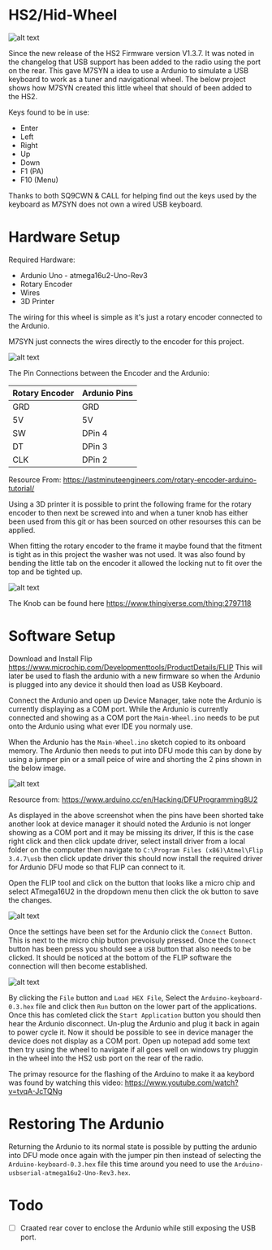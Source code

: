 # HS2/Hid-Wheel

![alt text](https://github.com/Zy0d0x0/HS2-Wheel/blob/main/front.png)

Since the new release of the HS2 Firmware version V1.3.7. It was noted in the changelog that USB support 
has been added to the radio using the port on the rear. This gave M7SYN a idea to use a Ardunio to
simulate a USB keyboard to work as a tuner and navigational wheel. The below project shows how M7SYN created
this little wheel that should of been added to the HS2.

Keys found to be in use:

* Enter
* Left 
* Right
* Up
* Down
* F1 (PA)
* F10 (Menu)

Thanks to both SQ9CWN & CALL for helping find out the keys used by the keyboard as M7SYN does not own a wired USB keyboard.

# Hardware Setup

Required Hardware:

* Ardunio Uno - atmega16u2-Uno-Rev3
* Rotary Encoder
* Wires
* 3D Printer

The wiring for this wheel is simple as it's just a rotary encoder connected to the Ardunio.

M7SYN just connects the wires directly to the encoder for this project.

![alt text](https://lastminuteengineers.com/wp-content/uploads/arduino/wiring-rotary-encoder-with-arduino-uno.png)


The Pin Connections between the Encoder and the Ardunio:


Rotary Encoder | Ardunio Pins
-------------- | -------------
GRD | GRD
5V | 5V
SW | DPin 4
DT | DPin 3
CLK | DPin 2

Resource From: https://lastminuteengineers.com/rotary-encoder-arduino-tutorial/

Using a 3D printer it is possible to print the following frame for the rotary encoder to then next be screwed into
and when a tuner knob has either been used from this git or has been sourced on other resourses this can be applied. 
 
When fitting the rotary encoder to the frame it maybe found that the fitment is tight as in this project the washer was not used. 
It was also found by bending the little tab on the encoder it allowed the locking nut to fit over the top and be tighted up.

![alt text](https://github.com/Zy0d0x0/HS2-Wheel/blob/main/Frame_Cura.JPG)

The Knob can be found here https://www.thingiverse.com/thing:2797118


# Software Setup

Download and Install Flip https://www.microchip.com/Developmenttools/ProductDetails/FLIP
This will later be used to flash the ardunio with a new firmware so when the Ardunio is 
plugged into any device it should then load as USB Keyboard.

Connect the Ardunio and open up Device Manager, take note the Ardunio is currently
displaying as a COM port. While the Ardunio is currently connected and showing as a COM port
the `Main-Wheel.ino` needs to be put onto the Ardunio using what ever IDE you normaly use.

When the Ardunio has the `Main-Wheel.ino` sketch copied to its onboard memory. The Ardunio then needs 
to put into DFU mode this can by done by using a jumper pin or a small peice of wire
and shorting the 2 pins shown in the below image. 

![alt text](https://github.com/Zy0d0x0/HS2-Wheel/blob/main/dfu.JPG)

Resource from: https://www.arduino.cc/en/Hacking/DFUProgramming8U2


As displayed in the above screenshot when the pins have been shorted take another look at device manager it should
noted the Ardunio is not longer showing as a COM port and it may be missing its driver, If this is the case right click and then click update driver, 
select install driver from a local folder on the computer then navigate to `C:\Program Files (x86)\Atmel\Flip 3.4.7\usb`
then click update driver this should now install the required driver for Ardunio DFU mode so that FLIP can connect to it.

Open the FLIP tool and click on the button that looks like a micro chip and select ATmega16U2 in the dropdown menu then click the ok button to save the changes.

![alt text](https://github.com/Zy0d0x0/HS2-Wheel/blob/main/flipboardsettings.JPG)

Once the settings have been set for the Ardunio click the `Connect` Button. This is next to the micro chip button prevoisuly pressed. Once the `Connect` button has been press you should see a `USB` button that also needs to be clicked. It should be noticed at the bottom of the FLIP software
the connection will then become established. 

![alt text](https://github.com/Zy0d0x0/HS2-Wheel/blob/main/flipboardconnect.JPG)

By clicking the `File` button and `Load HEX File`, Select the `Arduino-keyboard-0.3.hex` file and click then `Run` button on the lower part of the applications. Once this has comleted click the `Start Application` button you should then hear the Ardunio disconnect. Un-plug the Ardunio and plug it back in again to power cycle it.
Now it should be possible to see in device manager the device does not display as a COM port.
Open up notepad add some text then try using the wheel to navigate if all goes well on windows try pluggin in the wheel into the HS2 usb port on the rear of the radio.

The primay resource for the flashing of the Arduino to make it aa keybord was found by watching this video: https://www.youtube.com/watch?v=tvqA-JcTQNg

# Restoring The Ardunio

Returning the Ardunio to its normal state is possible by putting the ardunio into DFU mode once again with the jumper pin
then instead of selecting the `Arduino-keyboard-0.3.hex` file this time around you need to use the `Arduino-usbserial-atmega16u2-Uno-Rev3.hex`.


# Todo

- [ ] Craated rear cover to enclose the Ardunio while still exposing the USB port.
